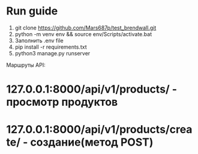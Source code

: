 # Run guide #
1. git clone https://github.com/Mars687p/test_brendwall.git
2. python -m venv env && source env/Scripts/activate.bat
3. Заполнить .env file
4. pip install -r requirements.txt
5. python3 manage.py runserver

Маршруты API:
# 127.0.0.1:8000/api/v1/products/ - просмотр продуктов
# 127.0.0.1:8000/api/v1/products/create/ - создание(метод POST)
